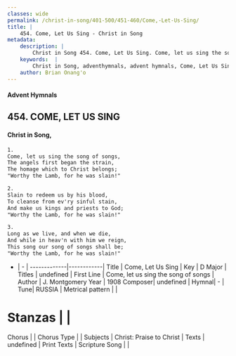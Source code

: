 ```yaml
---
classes: wide
permalink: /christ-in-song/401-500/451-460/Come,-Let-Us-Sing/
title: |
    454. Come, Let Us Sing - Christ in Song
metadata:
    description: |
        Christ in Song 454. Come, Let Us Sing. Come, let us sing the song of songs, The angels first began the strain, The homage which to Christ belongs; "Worthy the Lamb, for he was slain!"
    keywords:  |
        Christ in Song, adventhymnals, advent hymnals, Come, Let Us Sing, Come, let us sing the song of songs. 
    author: Brian Onang'o
---
```


#### Advent Hymnals
## 454. COME, LET US SING
####  Christ in Song,

```txt
1.
Come, let us sing the song of songs,
The angels first began the strain,
The homage which to Christ belongs;
"Worthy the Lamb, for he was slain!"

2.
Slain to redeem us by his blood,
To cleanse from ev'ry sinful stain,
And make us kings and priests to God;
"Worthy the Lamb, for he was slain!"

3.
Long as we live, and when we die,
And while in heav'n with him we reign,
This song our song of songs shall be;
"Worthy the Lamb, for he was slain!"

```

- |   -  |
-------------|------------|
Title | Come, Let Us Sing |
Key | D Major |
Titles | undefined |
First Line | Come, let us sing the song of songs |
Author | J. Montgomery
Year | 1908
Composer| undefined |
Hymnal|  - |
Tune| RUSSIA |
Metrical pattern | |
# Stanzas |  |
Chorus |  |
Chorus Type |  |
Subjects | Christ: Praise to Christ |
Texts | undefined |
Print Texts | 
Scripture Song |  |
    
